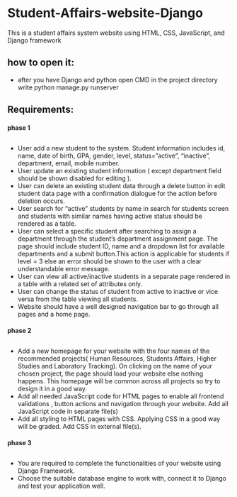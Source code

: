 # Student-Affairs-website-Django
This is a student affairs system website using HTML, CSS, JavaScript, and Django framework
## how to open it:
* after you have Django and python open CMD in the project directory write python manage.py runserver
##
## Requirements:
#### phase 1
##
* User add a new student to the system. Student information includes id, name,
date of birth, GPA, gender, level, status=”active”, “inactive”, department, email,
mobile number.
* User update an existing student information ( except department field should be
shown disabled for editing ).
* User can delete an existing student data through a delete button in edit student
data page with a confirmation dialogue for the action before deletion occurs.
* User search for “active” students by name in search for students screen and
students with similar names having active status should be rendered as a table.
* User can select a specific student after searching to assign a department through
the student’s department assignment page. The page should include student ID,
name and a dropdown list for available departments and a submit button.This
action is applicable for students if level = 3 else an error should be shown to the
user with a clear understandable error message.
* User can view all active/inactive students in a separate page rendered in a table
with a related set of attributes only.
* User can change the status of student from active to inactive or vice versa from
the table viewing all students.
* Website should have a well designed navigation bar to go through all pages and
a home page.
#### phase 2
##
* Add a new homepage for your website with the four names of the recommended
projects( Human Resources, Students Affairs, Higher Studies and Laboratory
Tracking). On clicking on the name of your chosen project, the page should load
your website else nothing happens.
This homepage will be common across all projects so try to design it in a good way.
* Add all needed JavaScript code for HTML pages to enable all frontend
validations , button actions and navigation through your website.
Add all JavaScript code in separate file(s)
* Add all styling to HTML pages with CSS.
Applying CSS in a good way will be graded.
Add CSS in external file(s).
#### phase 3
##
* You are required to complete the functionalities of your website using Django
Framework.
* Choose the suitable database engine to work with, connect it to Django and test
your application well.

